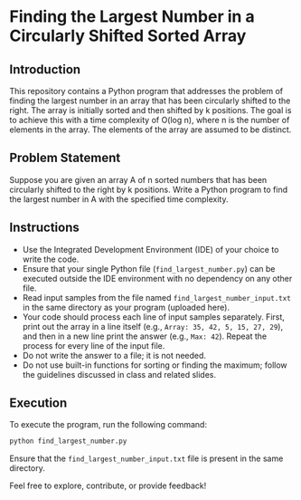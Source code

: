 # Finding the Largest Number in a Circularly Shifted Sorted Array

## Introduction

This repository contains a Python program that addresses the problem of finding the largest number in an array that has been circularly shifted to the right. The array is initially sorted and then shifted by k positions. The goal is to achieve this with a time complexity of O(log n), where n is the number of elements in the array. The elements of the array are assumed to be distinct.

## Problem Statement

Suppose you are given an array A of n sorted numbers that has been circularly shifted to the right by k positions. Write a Python program to find the largest number in A with the specified time complexity.

## Instructions

- Use the Integrated Development Environment (IDE) of your choice to write the code.
- Ensure that your single Python file (`find_largest_number.py`) can be executed outside the IDE environment with no dependency on any other file.
- Read input samples from the file named `find_largest_number_input.txt` in the same directory as your program (uploaded here).
- Your code should process each line of input samples separately. First, print out the array in a line itself (e.g., `Array: 35, 42, 5, 15, 27, 29`), and then in a new line print the answer (e.g., `Max: 42`). Repeat the process for every line of the input file.
- Do not write the answer to a file; it is not needed.
- Do not use built-in functions for sorting or finding the maximum; follow the guidelines discussed in class and related slides.

## Execution

To execute the program, run the following command:

```bash
python find_largest_number.py
```

Ensure that the `find_largest_number_input.txt` file is present in the same directory.

Feel free to explore, contribute, or provide feedback!
